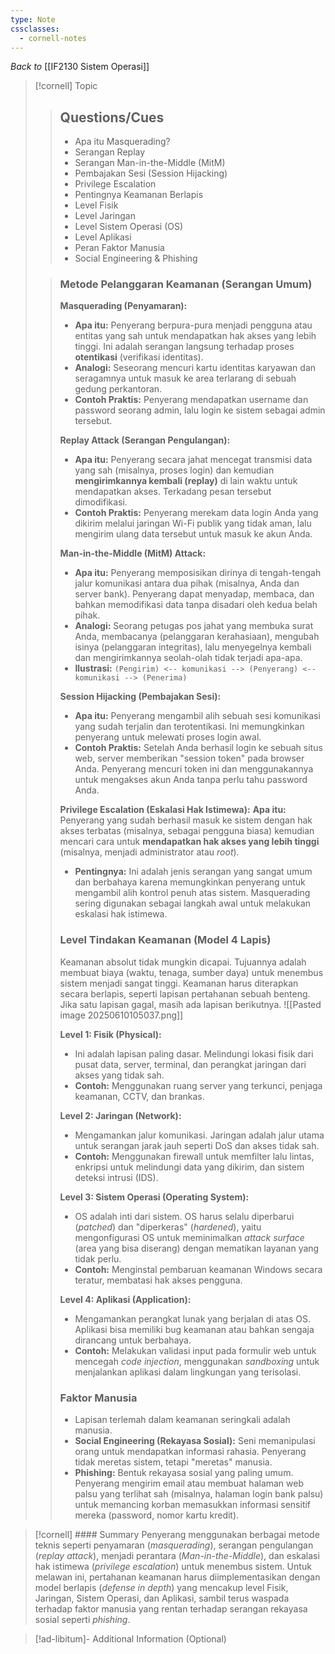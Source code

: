 ```yaml
---
type: Note
cssclasses:
  - cornell-notes
---
```

_Back to_ [[IF2130 Sistem Operasi]]
> [!cornell] Topic
> > ## Questions/Cues
> > - Apa itu Masquerading?
> > - Serangan Replay
> > - Serangan Man-in-the-Middle (MitM)
> > - Pembajakan Sesi (Session Hijacking)
> > - Privilege Escalation
> > - Pentingnya Keamanan Berlapis
> > - Level Fisik
> > - Level Jaringan
> > - Level Sistem Operasi (OS)
> > - Level Aplikasi
> > - Peran Faktor Manusia
> > - Social Engineering & Phishing
>
> > ### Metode Pelanggaran Keamanan (Serangan Umum)    
> > **Masquerading (Penyamaran):**
> >  - **Apa itu:** Penyerang berpura-pura menjadi pengguna atau entitas yang sah untuk mendapatkan hak akses yang lebih tinggi. Ini adalah serangan langsung terhadap proses **otentikasi** (verifikasi identitas).
> >  - **Analogi:** Seseorang mencuri kartu identitas karyawan dan seragamnya untuk masuk ke area terlarang di sebuah gedung perkantoran.
> >  - **Contoh Praktis:** Penyerang mendapatkan username dan password seorang admin, lalu login ke sistem sebagai admin tersebut.
> >  
> > **Replay Attack (Serangan Pengulangan):**
> > - **Apa itu:** Penyerang secara jahat mencegat transmisi data yang sah (misalnya, proses login) dan kemudian **mengirimkannya kembali (replay)** di lain waktu untuk mendapatkan akses. Terkadang pesan tersebut dimodifikasi.
> > - **Contoh Praktis:** Penyerang merekam data login Anda yang dikirim melalui jaringan Wi-Fi publik yang tidak aman, lalu mengirim ulang data tersebut untuk masuk ke akun Anda.
> >
> > **Man-in-the-Middle (MitM) Attack:**
> > - **Apa itu:** Penyerang memposisikan dirinya di tengah-tengah jalur komunikasi antara dua pihak (misalnya, Anda dan server bank). Penyerang dapat menyadap, membaca, dan bahkan memodifikasi data tanpa disadari oleh kedua belah pihak.
> > - **Analogi:** Seorang petugas pos jahat yang membuka surat Anda, membacanya (pelanggaran kerahasiaan), mengubah isinya (pelanggaran integritas), lalu menyegelnya kembali dan mengirimkannya seolah-olah tidak terjadi apa-apa.
> > - **Ilustrasi:** `(Pengirim) <-- komunikasi --> (Penyerang) <-- komunikasi --> (Penerima)`
> >
> > **Session Hijacking (Pembajakan Sesi):**
> > - **Apa itu:** Penyerang mengambil alih sebuah sesi komunikasi yang sudah terjalin dan terotentikasi. Ini memungkinkan penyerang untuk melewati proses login awal.
> > - **Contoh Praktis:** Setelah Anda berhasil login ke sebuah situs web, server memberikan "session token" pada browser Anda. Penyerang mencuri token ini dan menggunakannya untuk mengakses akun Anda tanpa perlu tahu password Anda.
> > 
> > **Privilege Escalation (Eskalasi Hak Istimewa):**
> >  **Apa itu:** Penyerang yang sudah berhasil masuk ke sistem dengan hak akses terbatas (misalnya, sebagai pengguna biasa) kemudian mencari cara untuk **mendapatkan hak akses yang lebih tinggi** (misalnya, menjadi administrator atau _root_).
> >   - **Pentingnya:** Ini adalah jenis serangan yang sangat umum dan berbahaya karena memungkinkan penyerang untuk mengambil alih kontrol penuh atas sistem. Masquerading sering digunakan sebagai langkah awal untuk melakukan eskalasi hak istimewa.
> >   
> >   ### Level Tindakan Keamanan (Model 4 Lapis)
> >   Keamanan absolut tidak mungkin dicapai. Tujuannya adalah membuat biaya (waktu, tenaga, sumber daya) untuk menembus sistem menjadi sangat tinggi. Keamanan harus diterapkan secara berlapis, seperti lapisan pertahanan sebuah benteng. Jika satu lapisan gagal, masih ada lapisan berikutnya.
> >   ![[Pasted image 20250610105037.png]]
> >  
> > **Level 1: Fisik (Physical):**
> > - Ini adalah lapisan paling dasar. Melindungi lokasi fisik dari pusat data, server, terminal, dan perangkat jaringan dari akses yang tidak sah.
> > - **Contoh:** Menggunakan ruang server yang terkunci, penjaga keamanan, CCTV, dan brankas.
> >
> > **Level 2: Jaringan (Network):**
> > - Mengamankan jalur komunikasi. Jaringan adalah jalur utama untuk serangan jarak jauh seperti DoS dan akses tidak sah.
> > - **Contoh:** Menggunakan firewall untuk memfilter lalu lintas, enkripsi untuk melindungi data yang dikirim, dan sistem deteksi intrusi (IDS).
> >
> > **Level 3: Sistem Operasi (Operating System):**
> > - OS adalah inti dari sistem. OS harus selalu diperbarui (_patched_) dan "diperkeras" (_hardened_), yaitu mengonfigurasi OS untuk meminimalkan _attack surface_ (area yang bisa diserang) dengan mematikan layanan yang tidak perlu.
> > - **Contoh:** Menginstal pembaruan keamanan Windows secara teratur, membatasi hak akses pengguna.
> > 
> > **Level 4: Aplikasi (Application):**
> > - Mengamankan perangkat lunak yang berjalan di atas OS. Aplikasi bisa memiliki bug keamanan atau bahkan sengaja dirancang untuk berbahaya.
> > - **Contoh:** Melakukan validasi input pada formulir web untuk mencegah _code injection_, menggunakan _sandboxing_ untuk menjalankan aplikasi dalam lingkungan yang terisolasi.
> >  
> > ### Faktor Manusia
> > - Lapisan terlemah dalam keamanan seringkali adalah manusia.
> > - **Social Engineering (Rekayasa Sosial):** Seni memanipulasi orang untuk mendapatkan informasi rahasia. Penyerang tidak meretas sistem, tetapi "meretas" manusia.
> > - **Phishing:** Bentuk rekayasa sosial yang paling umum. Penyerang mengirim email atau membuat halaman web palsu yang terlihat sah (misalnya, halaman login bank palsu) untuk memancing korban memasukkan informasi sensitif mereka (password, nomor kartu kredit).

> [!cornell] #### Summary
> Penyerang menggunakan berbagai metode teknis seperti penyamaran (_masquerading_), serangan pengulangan (_replay attack_), menjadi perantara (_Man-in-the-Middle_), dan eskalasi hak istimewa (_privilege escalation_) untuk menembus sistem. Untuk melawan ini, pertahanan keamanan harus diimplementasikan dengan model berlapis (_defense in depth_) yang mencakup level Fisik, Jaringan, Sistem Operasi, dan Aplikasi, sambil terus waspada terhadap faktor manusia yang rentan terhadap serangan rekayasa sosial seperti _phishing_.

> [!ad-libitum]- Additional Information (Optional)
> 